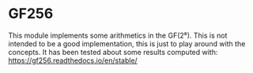 # GF256
This module implements some arithmetics in the GF(2⁸).
This is not intended to be a good implementation, this is just to play around with the concepts.
It has been tested about some results computed with: https://gf256.readthedocs.io/en/stable/
